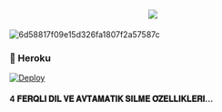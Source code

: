 <h1 align="center">
  <a href="https://git.io/typing-svg">
    <img src="https://readme-typing-svg.herokuapp.com/?lines=𝐒𝐀𝐋𝐀𝐌,+𝐗𝐎𝐒̧ 𝐆𝐄𝐋𝐌𝐈̇𝐒𝐄𝐍!+🤍;𝐌𝐄𝐍𝐈𝐌+𝐀𝐃𝐈𝐌+𝐑𝐎𝐖𝐋𝐘𝐍 𝐌𝐔𝐒𝐈̇𝐂 𝐄𝐇𝐄....;𝐓𝐀𝐍𝐈𝐒̧ 𝐎𝐋𝐌𝐀𝐆̆𝐈𝐌𝐈𝐙𝐀 𝐒̧𝐀𝐃𝐀𝐌+𝐁𝐈𝐑 𝐃𝐀𝐇𝐀+𝐗𝐎𝐒̧ 𝐆𝐄𝐋𝐃𝐈̇𝐍!&center=true&size=25">
  </a>
</h1>

</p>
<img src="https://i.ibb.co/syVTfWb/6d58817f09e15d326fa1807f2a57587c.jpg" alt="6d58817f09e15d326fa1807f2a57587c" border="0"> 

### 📮 Heroku 
[![Deploy](https://www.herokucdn.com/deploy/button.svg)](https://heroku.com/deploy?template=https://github.com/RowLyn/RowlynMusicEhe)
 
#### 4 𝐅𝐄𝐑𝐐𝐋𝐈̇  𝐃𝐈̇𝐋 𝐕𝐄 𝐀𝐕𝐓𝐀𝐌𝐀𝐓𝐈𝐊 𝐒𝐈̇𝐋𝐌𝐄 𝐎̈𝐙𝐄𝐋𝐋𝐈̇𝐊𝐋𝐄𝐑𝐈̇... 
